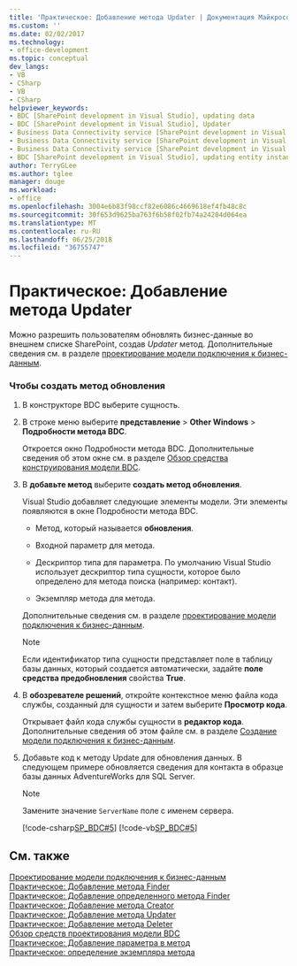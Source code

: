 ```yaml
---
title: 'Практическое: Добавление метода Updater | Документация Майкрософт'
ms.custom: ''
ms.date: 02/02/2017
ms.technology:
- office-development
ms.topic: conceptual
dev_langs:
- VB
- CSharp
- VB
- CSharp
helpviewer_keywords:
- BDC [SharePoint development in Visual Studio], updating data
- BDC [SharePoint development in Visual Studio], Updater
- Business Data Connectivity service [SharePoint development in Visual Studio], updating data
- Business Data Connectivity service [SharePoint development in Visual Studio], Updater
- Business Data Connectivity service [SharePoint development in Visual Studio], updating entity instances
- BDC [SharePoint development in Visual Studio], updating entity instances
author: TerryGLee
ms.author: tglee
manager: douge
ms.workload:
- office
ms.openlocfilehash: 3004e6b83f98ccf82e6086c4669618ef4fb48c8c
ms.sourcegitcommit: 30f653d9625ba763f6b58f02fb74a24204d064ea
ms.translationtype: MT
ms.contentlocale: ru-RU
ms.lasthandoff: 06/25/2018
ms.locfileid: "36755747"
---
```

# <a name="how-to-add-an-updater-method"></a>Практическое: Добавление метода Updater
  Можно разрешить пользователям обновлять бизнес-данные во внешнем списке SharePoint, создав *Updater* метод. Дополнительные сведения см. в разделе [проектирование модели подключения к бизнес-данным](../sharepoint/designing-a-business-data-connectivity-model.md).  
  
### <a name="to-create-an-updater-method"></a>Чтобы создать метод обновления  
  
1.  В конструкторе BDC выберите сущность.  
  
2.  В строке меню выберите **представление** > **Other Windows** > **Подробности метода BDC**.  
  
     Откроется окно Подробности метода BDC. Дополнительные сведения об этом окне см. в разделе [Обзор средства конструирования модели BDC](../sharepoint/bdc-model-design-tools-overview.md).  
  
3.  В **добавьте метод** выберите **создать метод обновления**.  
  
     Visual Studio добавляет следующие элементы модели. Эти элементы появляются в окне Подробности метода BDC.  
  
    -   Метод, который называется **обновления**.  
  
    -   Входной параметр для метода.  
  
    -   Дескриптор типа для параметра. По умолчанию Visual Studio использует дескриптор типа сущности, которое было определено для метода поиска (например: контакт).  
  
    -   Экземпляр метода для метода.  
  
     Дополнительные сведения см. в разделе [проектирование модели подключения к бизнес-данным](../sharepoint/designing-a-business-data-connectivity-model.md).  
  
    > [!NOTE]  
    >  Если идентификатор типа сущности представляет поле в таблицу базы данных, который создается автоматически, задайте **поле средства предобновления** свойства **True**.  
  
4.  В **обозревателе решений**, откройте контекстное меню файла кода службы, созданный для сущности и затем выберите **Просмотр кода**.  
  
     Открывает файл кода службы сущности в **редактор кода**. Дополнительные сведения об этом файле см. в разделе [Создание модели подключения к бизнес-данным](../sharepoint/creating-a-business-data-connectivity-model.md).  
  
5.  Добавьте код к методу Update для обновления данных. В следующем примере обновляется сведения для контакта в образце базы данных AdventureWorks для SQL Server.  
  
    > [!NOTE]  
    >  Замените значение `ServerName` поле с именем сервера.  
  
     [!code-csharp[SP_BDC#5](../sharepoint/codesnippet/CSharp/SP_BDC/bdcmodel1/contactservice.cs#5)]
     [!code-vb[SP_BDC#5](../sharepoint/codesnippet/VisualBasic/sp_bdc/bdcmodel1/contactservice.vb#5)]  
  
## <a name="see-also"></a>См. также
 [Проектирование модели подключения к бизнес-данным](../sharepoint/designing-a-business-data-connectivity-model.md)   
 [Практическое: Добавление метода Finder](../sharepoint/how-to-add-a-finder-method.md)   
 [Практическое: Добавление определенного метода Finder](../sharepoint/how-to-add-a-specific-finder-method.md)   
 [Практическое: Добавление метода Creator](../sharepoint/how-to-add-a-creator-method.md)   
 [Практическое: Добавление метода Updater](../sharepoint/how-to-add-an-updater-method.md)   
 [Практическое: Добавление метода Deleter](../sharepoint/how-to-add-a-deleter-method.md)   
 [Обзор средств проектирования модели BDC](../sharepoint/bdc-model-design-tools-overview.md)   
 [Практическое: Добавление параметра в метод](../sharepoint/how-to-add-a-parameter-to-a-method.md)   
 [Практическое: определение экземпляра метода](../sharepoint/how-to-define-a-method-instance.md)  
  
 
